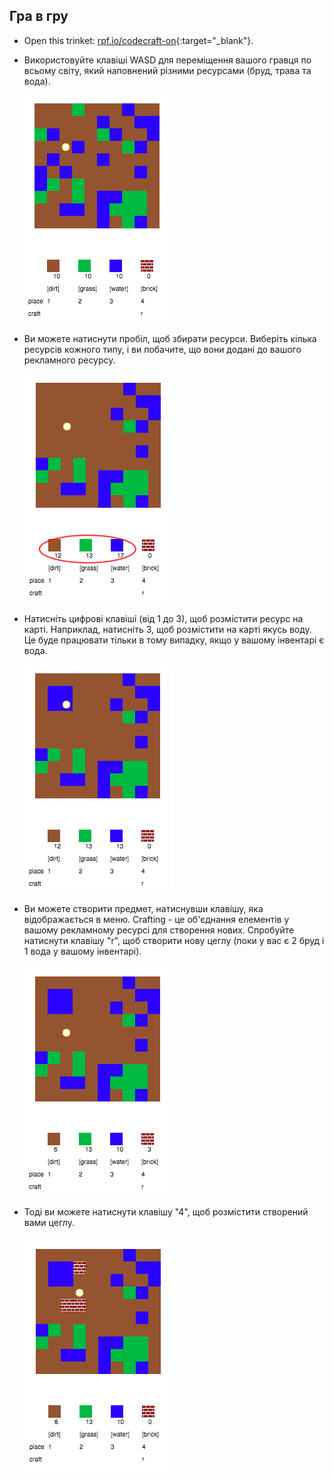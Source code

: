 ## Гра в гру

+ Open this trinket: [rpf.io/codecraft-on](http://rpf.io/codecraft-on){:target="_blank"}.

+ Використовуйте клавіші WASD для переміщення вашого гравця по всьому світу, який наповнений різними ресурсами (бруд, трава та вода).
    
    ![скріншот](images/craft-move.png)

+ Ви можете натиснути пробіл, щоб збирати ресурси. Виберіть кілька ресурсів кожного типу, і ви побачите, що вони додані до вашого рекламного ресурсу.
    
    ![скріншот](images/craft-pickup.png)

+ Натисніть цифрові клавіші (від 1 до 3), щоб розмістити ресурс на карті. Наприклад, натисніть 3, щоб розмістити на карті якусь воду. Це буде працювати тільки в тому випадку, якщо у вашому інвентарі є вода.
    
    ![скріншот](images/craft-place-water.png)

+ Ви можете створити предмет, натиснувши клавішу, яка відображається в меню. Crafting - це об'єднання елементів у вашому рекламному ресурсі для створення нових. Спробуйте натиснути клавішу "r", щоб створити нову цеглу (поки у вас є 2 бруд і 1 вода у вашому інвентарі).
    
    ![скріншот](images/craft-craft-brick.png)

+ Тоді ви можете натиснути клавішу "4", щоб розмістити створений вами цеглу.
    
    ![скріншот](images/craft-place-brick.png)